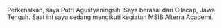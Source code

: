 Perkenalkan, saya Putri Agustyaningsih. 
Saya berasal dari Cilacap, Jawa Tengah. 
Saat ini saya sedang mengikuti kegiatan MSIB Alterra Academi.